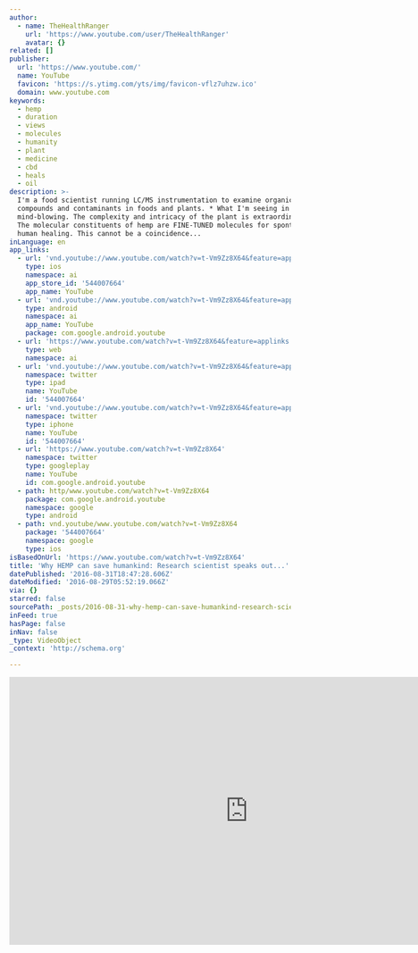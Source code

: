 ```yaml
---
author:
  - name: TheHealthRanger
    url: 'https://www.youtube.com/user/TheHealthRanger'
    avatar: {}
related: []
publisher:
  url: 'https://www.youtube.com/'
  name: YouTube
  favicon: 'https://s.ytimg.com/yts/img/favicon-vflz7uhzw.ico'
  domain: www.youtube.com
keywords:
  - hemp
  - duration
  - views
  - molecules
  - humanity
  - plant
  - medicine
  - cbd
  - heals
  - oil
description: >-
  I'm a food scientist running LC/MS instrumentation to examine organic
  compounds and contaminants in foods and plants. * What I'm seeing in HEMP is
  mind-blowing. The complexity and intricacy of the plant is extraordinary. *
  The molecular constituents of hemp are FINE-TUNED molecules for spontaneous
  human healing. This cannot be a coincidence...
inLanguage: en
app_links:
  - url: 'vnd.youtube://www.youtube.com/watch?v=t-Vm9Zz8X64&feature=applinks'
    type: ios
    namespace: ai
    app_store_id: '544007664'
    app_name: YouTube
  - url: 'vnd.youtube://www.youtube.com/watch?v=t-Vm9Zz8X64&feature=applinks'
    type: android
    namespace: ai
    app_name: YouTube
    package: com.google.android.youtube
  - url: 'https://www.youtube.com/watch?v=t-Vm9Zz8X64&feature=applinks'
    type: web
    namespace: ai
  - url: 'vnd.youtube://www.youtube.com/watch?v=t-Vm9Zz8X64&feature=applinks'
    namespace: twitter
    type: ipad
    name: YouTube
    id: '544007664'
  - url: 'vnd.youtube://www.youtube.com/watch?v=t-Vm9Zz8X64&feature=applinks'
    namespace: twitter
    type: iphone
    name: YouTube
    id: '544007664'
  - url: 'https://www.youtube.com/watch?v=t-Vm9Zz8X64'
    namespace: twitter
    type: googleplay
    name: YouTube
    id: com.google.android.youtube
  - path: http/www.youtube.com/watch?v=t-Vm9Zz8X64
    package: com.google.android.youtube
    namespace: google
    type: android
  - path: vnd.youtube/www.youtube.com/watch?v=t-Vm9Zz8X64
    package: '544007664'
    namespace: google
    type: ios
isBasedOnUrl: 'https://www.youtube.com/watch?v=t-Vm9Zz8X64'
title: 'Why HEMP can save humankind: Research scientist speaks out...'
datePublished: '2016-08-31T18:47:28.606Z'
dateModified: '2016-08-29T05:52:19.066Z'
via: {}
starred: false
sourcePath: _posts/2016-08-31-why-hemp-can-save-humankind-research-scientist-speaks-out.md
inFeed: true
hasPage: false
inNav: false
_type: VideoObject
_context: 'http://schema.org'

---
```

<iframe src="https://cdn.embedly.com/widgets/media.html?src=https%3A%2F%2Fwww.youtube.com%2Fembed%2Ft-Vm9Zz8X64%3Ffeature%3Doembed&amp;url=http%3A%2F%2Fwww.youtube.com%2Fwatch%3Fv%3Dt-Vm9Zz8X64&amp;image=https%3A%2F%2Fi.ytimg.com%2Fvi%2Ft-Vm9Zz8X64%2Fhqdefault.jpg&amp;key=b7d04c9b404c499eba89ee7072e1c4f7&amp;type=text%2Fhtml&amp;schema=youtube" width="854" height="480" scrolling="no" frameborder="0" allowfullscreen="" style=""></iframe>